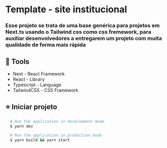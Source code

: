 # Template - site institucional

### Esse projeto se trata de uma base genérica para projetos em Next.ts usando o Tailwind css como css fremework, para auxiliar desenvolvedores a entregarem um projeto com muita qualidade de forma mais rápida


## 🔧 Tools

- Next - React Framework
- React - Library
- Typescript - Language
- TailwindCSS - CSS Framework


## ⭐ Iniciar projeto


```bash
  # Run the application in development mode
  $ yarn dev
```

```bash
  # Run the application in production mode
  $ yarn build && yarn start
```